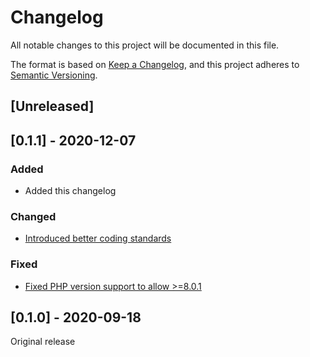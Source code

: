 # Changelog
All notable changes to this project will be documented in this file.

The format is based on [Keep a Changelog](https://keepachangelog.com/en/1.0.0/),
and this project adheres to [Semantic Versioning](https://semver.org/spec/v2.0.0.html).

## [Unreleased]

## [0.1.1] - 2020-12-07
### Added
- Added this changelog

### Changed
- [Introduced better coding standards](https://github.com/sminnee/callbacklist/pull/3)

### Fixed
- [Fixed PHP version support to allow >=8.0.1](https://github.com/sminnee/callbacklist/pull/6)

## [0.1.0] - 2020-09-18
Original release
